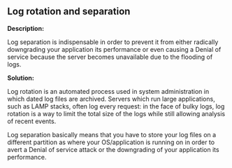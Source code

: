 Log rotation and separation
-------

**Description:**

Log separation is indispensable in order to prevent it from either radically downgrading your
application its performance or even causing a Denial of service because the server becomes 
unavailable due to the flooding of logs.


**Solution:**

Log rotation is an automated process used in system administration in which dated log
files are archived. Servers which run large applications, such as LAMP stacks, often
log every request: in the face of bulky logs, log rotation is a way to limit the total
size of the logs while still allowing analysis of recent events.

Log separation basically means that you have to store your log files on a different partition
as where your OS/application is running on in order to avert a Denial of service attack or the downgrading
of your application its performance.
